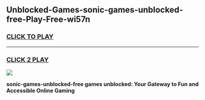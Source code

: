 
## Unblocked-Games-sonic-games-unblocked-free-Play-Free-wi57n
<h3>
<a href="https://premium76.site?title=sonic-games-unblocked-free&ref=23A">CLICK TO PLAY</a></h3>
<hr>

<h3>
<a href="https://premium76.site?title=sonic-games-unblocked-free&ref=23A">CLICK 2 PLAY</a>
  
</h3>

<a href="https://premium76.site?title=sonic-games-unblocked-free&ref=23A"><img src="https://clearcache.store/games.png"></a>


**sonic-games-unblocked-free games unblocked: Your Gateway to Fun and Accessible Online Gaming**
